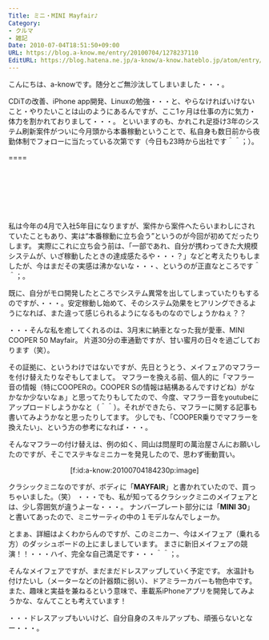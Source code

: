 ```yaml
---
Title: ミニ・MINI Mayfair♪
Category:
- クルマ
- 雑記
Date: 2010-07-04T18:51:50+09:00
URL: https://blog.a-know.me/entry/20100704/1278237110
EditURL: https://blog.hatena.ne.jp/a-know/a-know.hateblo.jp/atom/entry/12921228815727979835
---
```


こんにちは、a-knowです。随分とご無沙汰してしまいました・・・。


CDiTの改善、iPhone app開発、Linuxの勉強・・・と、やらなければいけないこと・やりたいことは山のようにあるんですが、ここ1ヶ月は仕事の方に気力・体力を割かれておりまして・・・。
といいますのも、かれこれ足掛け3年のシステム刷新案件がついに今月頭から本番稼動ということで、私自身も数日前から夜勤体制でフォローに当たっている次第です（今日も23時から出社です＾＾；）。

====

<script async src="//pagead2.googlesyndication.com/pagead/js/adsbygoogle.js"></script>
<!-- article-top -->
<ins class="adsbygoogle"
     style="display:inline-block;width:728px;height:90px"
     data-ad-client="ca-pub-3463034538369189"
     data-ad-slot="8367620130"></ins>
<script>
(adsbygoogle = window.adsbygoogle || []).push({});
</script>



私は今年の4月で入社5年目になりますが、案件から案件へたらいまわしにされていたこともあり、実は“本番稼動に立ち会う”というのが今回が初めてだったりします。
実際にこれに立ち会う前は、「一部であれ、自分が携わってきた大規模システムが、いざ稼動したときの達成感たるや・・・？」などと考えたりもしましたが、今はまだその実感は沸かないな・・・、というのが正直なところです＾＾；。


既に、自分がモロ開発したところでシステム異常を出してしまっていたりもするのですが、・・・。安定稼動し始めて、そのシステム効果をヒアリングできるようになれば、また違って感じられるようになるものなのでしょうかねぇ？？



・・・そんな私を癒してくれるのは、3月末に納車となった我が愛車、MINI COOPER 50 Mayfair。
片道30分の車通勤ですが、甘い蜜月の日々を過ごしております（笑）。


その証拠に、というわけではないですが、先日とうとう、メイフェアのマフラーを付け替えたりなぞもしてまして。
マフラーを換える前、個人的に「マフラー音の情報（特にCOOPERの。COOPER Sの情報は結構あるんですけどね）がなかなか少ないなぁ」と思ってたりもしてたので、今度、マフラー音をyoutubeにアップロードしようかなと（＾＾）。それができたら、マフラーに関する記事も書いてみようかなと思ったりしてます。
少しでも、「COOPER乗りでマフラーを換えたい」、という方の参考になれば・・・。



そんなマフラーの付け替えは、例の如く、岡山は問屋町の萬治屋さんにお願いしたのですが、そこでステキなミニカーを発見したので、思わず衝動買い。


<div align=center>[f:id:a-know:20100704184230p:image]</div>


クラシックミニなのですが、ボディに「<span style="font-weight:bold;">MAYFAIR</span>」と書かれていたので、買っちゃいました。（笑）
・・・でも、私が知ってるクラシックミニのメイフェアとは、少し雰囲気が違うよーな・・・。
ナンバープレート部分には「<span style="font-weight:bold;">MINI 30</span>」と書いてあったので、ミニサーティの中の１モデルなんでしょーか。



とまぁ、詳細はよくわからんのですが、このミニカー、今はメイフェア（乗れる方）のダッシュボードの上にましましています。
まさに新旧メイフェアの競演！！・・・ハイ、完全な自己満足です・・・＾＾；。



そんなメイフェアですが、まだまだドレスアップしていく予定です。
水温計も付けたいし（メーターなどの計器類に弱い）、ドアミラーカバーも物色中です。
また、趣味と実益を兼ねるという意味で、車載系iPhoneアプリを開発してみようかな、なんてことも考えています！



・・・ドレスアップもいいけど、自分自身のスキルアップも、頑張らないとなー・・・。


<script async src="//pagead2.googlesyndication.com/pagead/js/adsbygoogle.js"></script>
<!-- article-bottom2 -->
<ins class="adsbygoogle"
     style="display:inline-block;width:300px;height:250px"
     data-ad-client="ca-pub-3463034538369189"
     data-ad-slot="5274552934"></ins>
<script>
(adsbygoogle = window.adsbygoogle || []).push({});
</script>


<script src="https://moshi-moshi.moshimo.works/moshimoshi/a_know_blog/20100704-1278237110?title=%E3%83%9F%E3%83%8B%E3%83%BBMINI%20Mayfair%E2%99%AA"></script>
